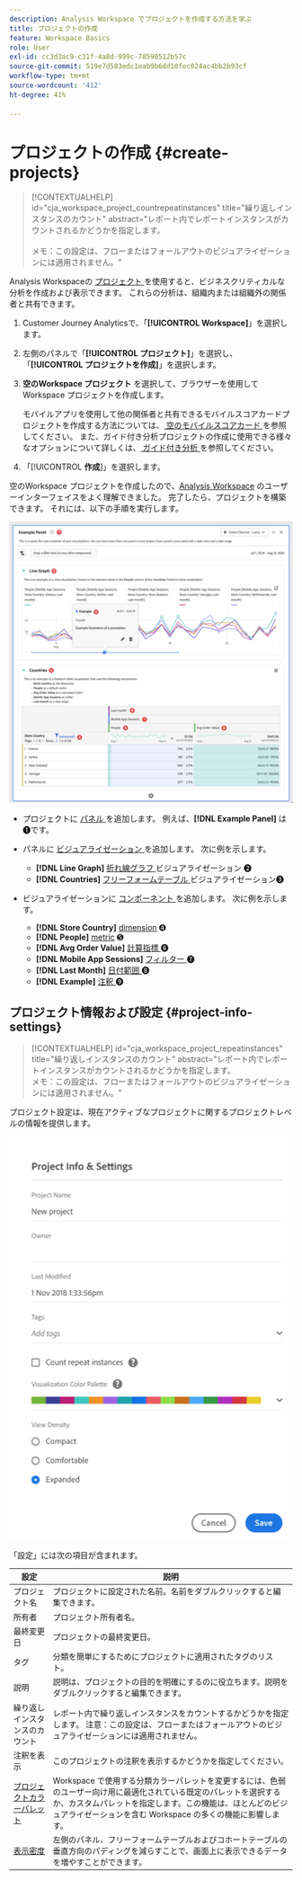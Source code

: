```yaml
---
description: Analysis Workspace でプロジェクトを作成する方法を学ぶ
title: プロジェクトの作成
feature: Workspace Basics
role: User
exl-id: cc3d3ac9-c31f-4a8d-999c-78590512b57c
source-git-commit: 519e7d583edc1eab9b6dd10fec024ac4bb2b93cf
workflow-type: tm+mt
source-wordcount: '412'
ht-degree: 41%

---
```


# プロジェクトの作成 {#create-projects}

<!-- markdownlint-disable MD034 -->

>[!CONTEXTUALHELP]
>id="cja_workspace_project_countrepeatinstances"
>title="繰り返しインスタンスのカウント"
>abstract="レポート内でレポートインスタンスがカウントされるかどうかを指定します。<br/><br/> メモ：この設定は、フローまたはフォールアウトのビジュアライゼーションには適用されません。"

<!-- markdownlint-enable MD034 -->


Analysis Workspaceの [ プロジェクト ](/help/analysis-workspace/build-workspace-project/freeform-overview.md) を使用すると、ビジネスクリティカルな分析を作成および表示できます。  これらの分析は、組織内または組織外の関係者と共有できます。

1. Customer Journey Analyticsで、「**[!UICONTROL Workspace]**」を選択します。

1. 左側のパネルで「**[!UICONTROL プロジェクト]**」を選択し、「**[!UICONTROL プロジェクトを作成]**」を選択します。

1. **空のWorkspace プロジェクト** を選択して、ブラウザーを使用してWorkspace プロジェクトを作成します。

   モバイルアプリを使用して他の関係者と共有できるモバイルスコアカードプロジェクトを作成する方法については、[ 空のモバイルスコアカード ](/help/mobile-app/curator.md) を参照してください。 また、ガイド付き分析プロジェクトの作成に使用できる様々なオプションについて詳しくは、[ ガイド付き分析 ](/help/guided-analysis/overview.md) を参照してください。

1. 「[!UICONTROL **作成**]」を選択します。


空のWorkspace プロジェクトを作成したので、[Analysis Workspace](/help/analysis-workspace/home.md) のユーザーインターフェイスをよく理解できました。 完了したら、プロジェクトを構築できます。 それには、以下の手順を実行します。

![ サンプルプロジェクト ](assets/example-project.png)

* プロジェクトに [ パネル ](/help/analysis-workspace/c-panels/panels.md) を追加します。 例えば、**[!DNL Example Panel]** は➊です。

* パネルに [ ビジュアライゼーション ](/help/analysis-workspace/visualizations/freeform-analysis-visualizations.md) を追加します。 次に例を示します。
   * **[!DNL Line Graph]** [ 折れ線グラフ ](/help/analysis-workspace/visualizations/line.md) ビジュアライゼーション ➋
   * **[!DNL Countries]** [ フリーフォームテーブル ](/help/analysis-workspace/visualizations/freeform-table/freeform-table.md) ビジュアライゼーション➌
* ビジュアライゼーションに [ コンポーネント ](/help/components/overview.md) を追加します。 次に例を示します。
   * **[!DNL Store Country]** [dimension](/help/components/dimensions/overview.md) ➍
   * **[!DNL People]** [metric](/help/components/apply-create-metrics.md) ➎
   * **[!DNL Avg Order Value]** [ 計算指標 ](/help/components/calc-metrics/calc-metr-overview.md) ➏
   * **[!DNL Mobile App Sessions]** [ フィルター ](/help/components/filters/filters-overview.md) ➐
   * **[!DNL Last Month]** [ 日付範囲 ](/help/components/date-ranges/overview.md) ➑
   * **[!DNL Example]** [ 注釈 ](/help/components/annotations/overview.md) ➒


## プロジェクト情報および設定 {#project-info-settings}

<!-- markdownlint-disable MD034 -->

>[!CONTEXTUALHELP]
>id="cja_workspace_project_repeatinstances"
>title="繰り返しインスタンスのカウント"
>abstract="レポート内でレポートインスタンスがカウントされるかどうかを指定します。<br/> メモ：この設定は、フローまたはフォールアウトのビジュアライゼーションには適用されません。"

<!-- markdownlint-enable MD034 -->


プロジェクト設定は、現在アクティブなプロジェクトに関するプロジェクトレベルの情報を提供します。

![ プロジェクト情報および設定ウィンドウ ](./assets/projectinfo.png)

「設定」には次の項目が含まれます。

| 設定 | 説明 |
|---|---|
| プロジェクト名 | プロジェクトに設定された名前。名前をダブルクリックすると編集できます。 |
| 所有者 | プロジェクト所有者名。 |
| 最終変更日 | プロジェクトの最終変更日。 |
| タグ | 分類を簡単にするためにプロジェクトに適用されたタグのリスト。 |
| 説明 | 説明は、プロジェクトの目的を明確にするのに役立ちます。説明をダブルクリックすると編集できます。 |
| 繰り返しインスタンスのカウント | レポート内で繰り返しインスタンスをカウントするかどうかを指定します。 注意：この設定は、フローまたはフォールアウトのビジュアライゼーションには適用されません。 |
| 注釈を表示 | このプロジェクトの注釈を表示するかどうかを指定してください。 |
| [プロジェクトカラーパレット](/help/analysis-workspace/build-workspace-project/color-palettes.md) | Workspace で使用する分類カラーパレットを変更するには、色弱のユーザー向け用に最適化されている既定のパレットを選択するか、カスタムパレットを指定します。この機能は、ほとんどのビジュアライゼーションを含む Workspace の多くの機能に影響します。 |
| [表示密度](/help/analysis-workspace/build-workspace-project/view-density.md) | 左側のパネル、フリーフォームテーブルおよびコホートテーブルの垂直方向のパディングを減らすことで、画面上に表示できるデータを増やすことができます。 |



